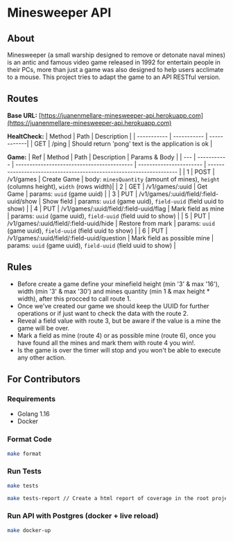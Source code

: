 # Minesweeper API
## About
Minesweeper (a small warship designed to remove or detonate naval mines) is an antic and famous video game released in 1992 for entertain people in their PCs, more than just a game was also designed to help users acclimate to a mouse.
This project tries to adapt the game to an API RESTful version.

## Routes
**Base URL:** 
[https://juanenmellare-minesweeper-api.herokuapp.com](https://juanenmellare-minesweeper-api.herokuapp.com)


**HealtCheck:** 
| Method      | Path        | Description |
| ----------- | ----------- | ------------|
| GET         | /ping       | Should return 'pong' text is the application is ok |

**Game:** 
| Ref | Method      | Path                                       | Description             | Params & Body                                                       |
| --- | ----------- | ------------------------------------------ | ----------------------- | ------------------------------------------------------------------- |
| 1   | POST        | /v1/games                                  | Create Game             | body: `minesQuantity` (amount of mines), `height` (columns height), `width` (rows width)|
| 2   | GET         | /v1/games/:uuid                            | Get Game                     | params: `uuid` (game uuid)                                    |
| 3   | PUT         | /v1/games/:uuid/field/:field-uuid/show     | Show field                   | params: `uuid` (game uuid), `field-uuid` (field uuid to show) |
| 4   | PUT         | /v1/games/:uuid/field/:field-uuid/flag     | Mark field as mine           | params: `uuid` (game uuid), `field-uuid` (field uuid to show) |
| 5   | PUT         | /v1/games/:uuid/field/:field-uuid/hide     | Restore from mark            | params: `uuid` (game uuid), `field-uuid` (field uuid to show) |
| 6   | PUT         | /v1/games/:uuid/field/:field-uuid/question | Mark field as possible mine  | params: `uuid` (game uuid), `field-uuid` (field uuid to show) |

## Rules

- Before create a game define your minefield height (min '3' & max '16'), width (min '3' & max '30') and mines quantity (min 1 & max height * width), after this procced to call route 1.
- Once we've created our game we should keep the UUID for further operations or if just want to check the data with the route 2.
- Reveal a field value with route 3, but be aware if the value is a mine the game will be over.
- Mark a field as mine (route 4) or as possible mine (route 6), once you have found all the mines and mark them with route 4 you win!.
- Is the game is over the timer will stop and you won't be able to execute any other action.

## For Contributors
### Requirements
- Golang 1.16
- Docker

### Format Code
```bash
make format
```

### Run Tests
```bash
make tests
```

```bash
make tests-report // Create a html report of coverage in the root project folder.
```

### Run API with Postgres (docker + live reload)
```bash
make docker-up
```
